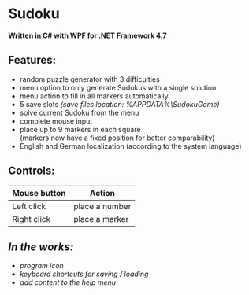 # Sudoku

**Written in C# with WPF for .NET Framework 4.7**

Features:
---------

- random puzzle generator with 3 difficulties
- menu option to only generate Sudokus with a single solution
- menu action to fill in all markers automatically
- 5 save slots *(save files location: %APPDATA%\SudokuGame)*
- solve current Sudoku from the menu
- complete mouse input
- place up to 9 markers in each square<br/>(markers now have a fixed position for better comparability)
- English and German localization (according to the system language)

Controls:
---------
|Mouse button|Action|
|-|-|
|Left click|place a number|
|Right click|place a marker|

***In the works:***
-------------
- *program icon*
- *keyboard shortcuts for saving / loading*
- *add content to the help menu*
